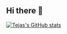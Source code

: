 ## Hi there 👋


[![Tejas's GitHub stats](https://github-readme-stats.vercel.app/api?username=tejasnasa&show_icons=true&theme=radical)](https://github.com/anuraghazra/github-readme-stats)

<!--
**tejasnasa/tejasnasa** is a ✨ _special_ ✨ repository because its `README.md` (this file) appears on your GitHub profile.

Here are some ideas to get you started:

- 🔭 I’m currently working on ...
- 🌱 I’m currently learning ...
- 👯 I’m looking to collaborate on ...
- 🤔 I’m looking for help with ...
- 💬 Ask me about ...
- 📫 How to reach me: ...
- 😄 Pronouns: ...
- ⚡ Fun fact: ...
-->
